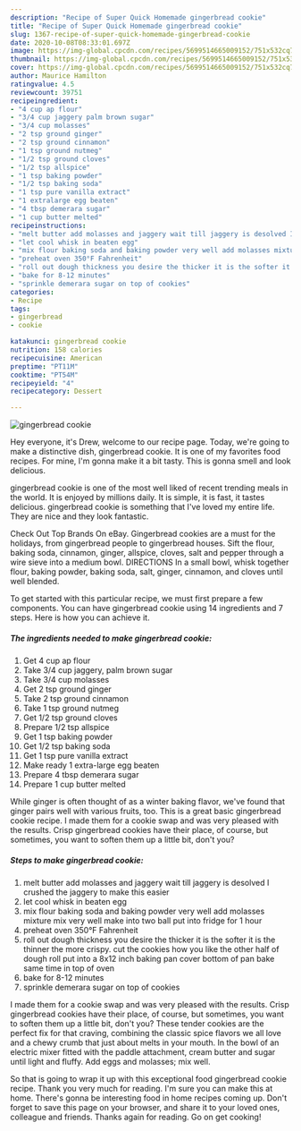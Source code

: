```yaml
---
description: "Recipe of Super Quick Homemade gingerbread cookie"
title: "Recipe of Super Quick Homemade gingerbread cookie"
slug: 1367-recipe-of-super-quick-homemade-gingerbread-cookie
date: 2020-10-08T08:33:01.697Z
image: https://img-global.cpcdn.com/recipes/5699514665009152/751x532cq70/gingerbread-cookie-recipe-main-photo.jpg
thumbnail: https://img-global.cpcdn.com/recipes/5699514665009152/751x532cq70/gingerbread-cookie-recipe-main-photo.jpg
cover: https://img-global.cpcdn.com/recipes/5699514665009152/751x532cq70/gingerbread-cookie-recipe-main-photo.jpg
author: Maurice Hamilton
ratingvalue: 4.5
reviewcount: 39751
recipeingredient:
- "4 cup ap flour"
- "3/4 cup jaggery palm brown sugar"
- "3/4 cup molasses"
- "2 tsp ground ginger"
- "2 tsp ground cinnamon"
- "1 tsp ground nutmeg"
- "1/2 tsp ground cloves"
- "1/2 tsp allspice"
- "1 tsp baking powder"
- "1/2 tsp baking soda"
- "1 tsp pure vanilla extract"
- "1 extralarge egg beaten"
- "4 tbsp demerara sugar"
- "1 cup butter melted"
recipeinstructions:
- "melt butter add molasses and jaggery wait till jaggery is desolved I crushed the jaggery to make this easier"
- "let cool whisk in beaten egg"
- "mix flour baking soda and baking powder very well add molasses mixture mix very well make into two ball put into fridge for 1 hour"
- "preheat oven 350°F Fahrenheit"
- "roll out dough thickness you desire the thicker it is the softer it is the thinner the more  crispy. cut the cookies how you like the other half of dough roll put into a  8x12 inch baking pan cover bottom of pan bake same time in top of oven"
- "bake for 8-12 minutes"
- "sprinkle demerara sugar on top of cookies"
categories:
- Recipe
tags:
- gingerbread
- cookie

katakunci: gingerbread cookie 
nutrition: 158 calories
recipecuisine: American
preptime: "PT11M"
cooktime: "PT54M"
recipeyield: "4"
recipecategory: Dessert

---
```



![gingerbread cookie](https://img-global.cpcdn.com/recipes/5699514665009152/751x532cq70/gingerbread-cookie-recipe-main-photo.jpg)

Hey everyone, it's Drew, welcome to our recipe page. Today, we're going to make a distinctive dish, gingerbread cookie. It is one of my favorites food recipes. For mine, I'm gonna make it a bit tasty. This is gonna smell and look delicious.

gingerbread cookie is one of the most well liked of recent trending meals in the world. It is enjoyed by millions daily. It is simple, it is fast, it tastes delicious. gingerbread cookie is something that I've loved my entire life. They are nice and they look fantastic.

Check Out Top Brands On eBay. Gingerbread cookies are a must for the holidays, from gingerbread people to gingerbread houses. Sift the flour, baking soda, cinnamon, ginger, allspice, cloves, salt and pepper through a wire sieve into a medium bowl. DIRECTIONS In a small bowl, whisk together flour, baking powder, baking soda, salt, ginger, cinnamon, and cloves until well blended.


To get started with this particular recipe, we must first prepare a few components. You can have gingerbread cookie using 14 ingredients and 7 steps. Here is how you can achieve it.

<!--inarticleads1-->

##### The ingredients needed to make gingerbread cookie:

1. Get 4 cup ap flour
1. Take 3/4 cup jaggery, palm brown sugar
1. Take 3/4 cup molasses
1. Get 2 tsp ground ginger
1. Take 2 tsp ground cinnamon
1. Take 1 tsp ground nutmeg
1. Get 1/2 tsp ground cloves
1. Prepare 1/2 tsp allspice
1. Get 1 tsp baking powder
1. Get 1/2 tsp baking soda
1. Get 1 tsp pure vanilla extract
1. Make ready 1 extra-large egg beaten
1. Prepare 4 tbsp demerara sugar
1. Prepare 1 cup butter melted


While ginger is often thought of as a winter baking flavor, we&#39;ve found that ginger pairs well with various fruits, too. This is a great basic gingerbread cookie recipe. I made them for a cookie swap and was very pleased with the results. Crisp gingerbread cookies have their place, of course, but sometimes, you want to soften them up a little bit, don&#39;t you? 

<!--inarticleads2-->

##### Steps to make gingerbread cookie:

1. melt butter add molasses and jaggery wait till jaggery is desolved I crushed the jaggery to make this easier
1. let cool whisk in beaten egg
1. mix flour baking soda and baking powder very well add molasses mixture mix very well make into two ball put into fridge for 1 hour
1. preheat oven 350°F Fahrenheit
1. roll out dough thickness you desire the thicker it is the softer it is the thinner the more  crispy. cut the cookies how you like the other half of dough roll put into a  8x12 inch baking pan cover bottom of pan bake same time in top of oven
1. bake for 8-12 minutes
1. sprinkle demerara sugar on top of cookies


I made them for a cookie swap and was very pleased with the results. Crisp gingerbread cookies have their place, of course, but sometimes, you want to soften them up a little bit, don&#39;t you? These tender cookies are the perfect fix for that craving, combining the classic spice flavors we all love and a chewy crumb that just about melts in your mouth. In the bowl of an electric mixer fitted with the paddle attachment, cream butter and sugar until light and fluffy. Add eggs and molasses; mix well. 

So that is going to wrap it up with this exceptional food gingerbread cookie recipe. Thank you very much for reading. I'm sure you can make this at home. There's gonna be interesting food in home recipes coming up. Don't forget to save this page on your browser, and share it to your loved ones, colleague and friends. Thanks again for reading. Go on get cooking!
